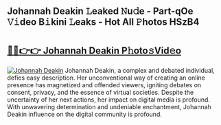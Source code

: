 ## Johannah Deakin 𝙻eaked 𝙽u𝚍e - Part-qOe 𝚅𝚒deo B𝚒kini 𝙻eaks - Hot All 𝙿hotos HSzB4

# <h2><a href="http://ld2i1a0.urlbe.top/?page=Johannah+Deakin">🔗🔗👉👉 Johannah Deakin P𝚑oto𝚜Vid𝚎o</a></h2>

[![Johannah Deakin](https://i.imgur.com/eBuTRDB.gif)](http://ld2i1a0.urlbe.top/?page=Johannah+Deakin)
Johannah Deakin, a complex and debated individual, defies easy description. Her unconventional way of creating an online presence has magnetized and offended viewers, igniting debates on consent, privacy, and the essence of virtual societies. Despite the uncertainty of her next actions, her impact on digital media is profound. With unwavering determination and undeniable enchantment, Johannah Deakin influence on the digital community is profound.
